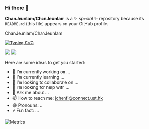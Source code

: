 ### Hi there 👋


**ChanJeunlam/ChanJeunlam** is a ✨ _special_ ✨ repository because its `README.md` (this file) appears on your GitHub profile.


ChanJeunlam/ChanJeunlam

[![Typing SVG](https://readme-typing-svg.demolab.com?font=Fira+Code&pause=1000&color=F73262&width=435&lines=Hello%2C+Welcome+to+my+Github+page;%E5%AD%A6%E4%B8%8D%E4%BC%9A%E5%9C%B0%E7%90%83%E6%B5%81%E4%BD%93%E5%8A%9B%E5%AD%A6%E7%9A%84%E7%94%9F%E7%93%9C%E8%9B%8B%E5%AD%90)](https://git.io/typing-svg)

![](https://img.shields.io/badge/coding-python-blue) [![](https://img.shields.io/badge/website-%E9%99%88%E5%90%8C%E5%AD%A6%E4%B8%AA%E4%BA%BA%E7%AB%99-red)](https://chanjeunlam.github.io/)

Here are some ideas to get you started:

- 🔭 I’m currently working on ...
- 🌱 I’m currently learning ...
- 👯 I’m looking to collaborate on ...
- 🤔 I’m looking for help with ...
- 💬 Ask me about ...
- 📫 How to reach me: jchenfl@connect.ust.hk
- 😄 Pronouns: ...
- ⚡ Fun fact: ...


![Metrics](https://metrics.lecoq.io/ChanJeunlam?template=classic&lines=1&languages=1&topics=1&stars=1&habits=1&followup=1&people=1&gists=1&base=header%2C%20activity%2C%20community%2C%20repositories%2C%20metadata&base.indepth=false&base.hireable=false&base.skip=false&languages=false&languages.limit=8&languages.threshold=0%25&languages.other=false&languages.colors=github&languages.sections=most-used&languages.indepth=false&languages.analysis.timeout=15&languages.analysis.timeout.repositories=7.5&languages.categories=markup%2C%20programming&languages.recent.categories=markup%2C%20programming&languages.recent.load=300&languages.recent.days=14&lines=false&lines.sections=base&lines.repositories.limit=4&lines.history.limit=1&topics=false&topics.mode=starred&topics.sort=stars&topics.limit=15&stars=false&stars.limit=4&habits=false&habits.from=200&habits.days=14&habits.facts=true&habits.charts=false&habits.charts.type=classic&habits.trim=false&habits.languages.limit=8&habits.languages.threshold=0%25&followup=false&followup.sections=repositories&followup.indepth=false&followup.archived=true&people=false&people.limit=24&people.identicons=false&people.identicons.hide=false&people.size=28&people.types=followers%2C%20following&people.shuffle=false&gists=false&config.timezone=Asia%2FShanghai)
